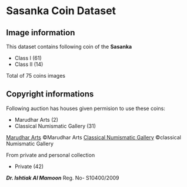 <!-- @format -->

# Sasanka Coin Dataset

## Image information

This dataset contains following coin of the **Sasanka**
  - Class I (61)
  - Class II (14)

Total of 75 coins images

## Copyright informations
Following auction has houses given permision to use these coins:
  - Marudhar Arts (2)
  - Classical Numismatic Gallery (31)

[Marudhar Arts](https://marudhararts.com/)  ©Marudhar Arts [Classical Numismatic Gallery](https://www.classicalnumismaticgallery.com/) ©classical Numismatic Gallery
    
From private and personal collection
  - Private (42)

***Dr. Ishtiak Al Mamoon*** Reg. No- S10400/2009


